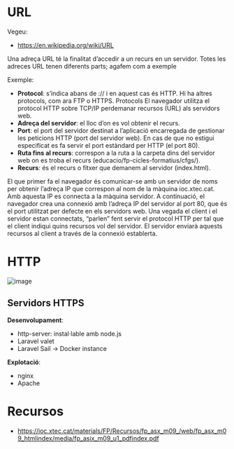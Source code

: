 # URL 

Vegeu:
- https://en.wikipedia.org/wiki/URL

Una adreça URL té la finalitat d’accedir a un recurs en un servidor.
Totes les adreces URL tenen diferents parts; agafem com a exemple

Exemple:

- **Protocol**: s’indica abans de :// i en aquest cas és HTTP. Hi ha altres
protocols, com ara FTP o HTTPS. Protocols El navegador utilitza el protocol
HTTP sobre TCP/IP perdemanar recursos (URL) als servidors web.
- **Adreça del servidor**: el lloc d’on es vol obtenir el recurs.
- **Port**: el port del servidor destinat a l’aplicació encarregada de gestionar les
peticions HTTP (port del servidor web). En cas de que no estigui especificat
es fa servir el port estàndard per HTTP (el port 80).
- **Ruta fins al recurs**: correspon a la ruta a la carpeta dins del servidor web
on es troba el recurs (educacio/fp-cicles-formatius/cfgs/).
- **Recurs**: és el recurs o fitxer que demanem al servidor (index.html).

El que primer fa el navegador és comunicar-se amb un servidor de noms per obtenir l’adreça IP que correspon al nom de la màquina ioc.xtec.cat. Amb aquesta IP es
connecta a la màquina servidor. A continuació, el navegador crea una connexió amb l’adreça IP del servidor al port 80, que és el port utilitzat per defecte en els
servidors web. Una vegada el client i el servidor estan connectats, “parlen” fent servir el protocol HTTP per tal que el client indiqui quins recursos vol del servidor. El servidor enviarà aquests recursos al client a través de la connexió establerta.

# HTTP

![image](https://user-images.githubusercontent.com/4015406/137494778-16c71211-4f3a-4070-bf7e-44236b6aeeb8.png)


## Servidors HTTPS


**Desenvolupament**:
- http-server: instal·lable amb node.js
- Laravel valet
- Laravel Sail -> Docker instance

**Explotació**:
- nginx
- Apache

# Recursos
- https://ioc.xtec.cat/materials/FP/Recursos/fp_asx_m09_/web/fp_asx_m09_htmlindex/media/fp_asix_m09_u1_pdfindex.pdf
